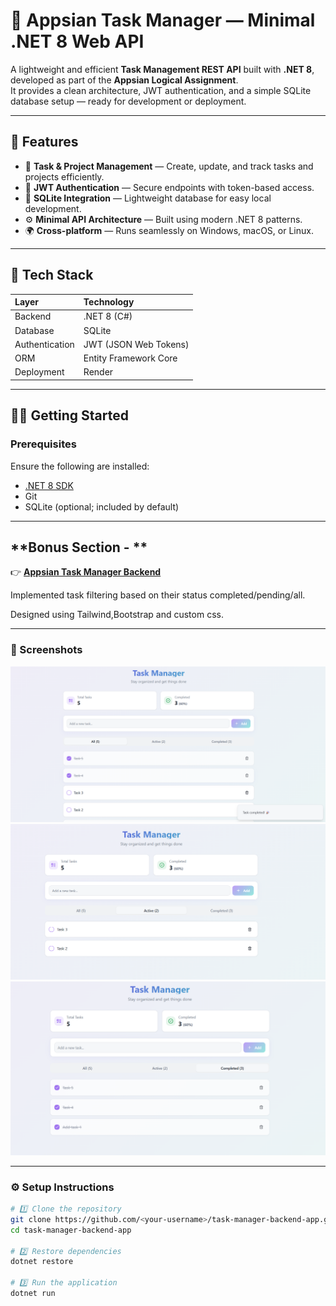 # 🧩 Appsian Task Manager — Minimal .NET 8 Web API

A lightweight and efficient **Task Management REST API** built with **.NET 8**, developed as part of the **Appsian Logical Assignment**.  
It provides a clean architecture, JWT authentication, and a simple SQLite database setup — ready for development or deployment.

---

## 🚀 Features

- 🧠 **Task & Project Management** — Create, update, and track tasks and projects efficiently.  
- 🔐 **JWT Authentication** — Secure endpoints with token-based access.  
- 💾 **SQLite Integration** — Lightweight database for easy local development.  
- ⚙️ **Minimal API Architecture** — Built using modern .NET 8 patterns.  
- 🌍 **Cross-platform** — Runs seamlessly on Windows, macOS, or Linux.  

---

## 🧰 Tech Stack

| Layer | Technology |
|:------|:------------|
| Backend | .NET 8 (C#) |
| Database | SQLite |
| Authentication | JWT (JSON Web Tokens) |
| ORM | Entity Framework Core |
| Deployment | Render |

---

## 🧑‍💻 Getting Started

### Prerequisites
Ensure the following are installed:
- [.NET 8 SDK](https://dotnet.microsoft.com/download)
- Git
- SQLite (optional; included by default)

---

## **Bonus Section - **

👉 **[Appsian Task Manager Backend](https://taskmanager-backend-appsian-2025-1.onrender.com/swagger/index.html)**

Implemented task filtering based on their status completed/pending/all.

Designed using Tailwind,Bootstrap and custom css.

---

### 📸 Screenshots

![All tasks tab](./assets/all.png)
![Active tasks tab](./assets/active.png)
![Completed tasks tab](./assets/completed.png)

---

### ⚙️ Setup Instructions

```bash
# 1️⃣ Clone the repository
git clone https://github.com/<your-username>/task-manager-backend-app.git
cd task-manager-backend-app

# 2️⃣ Restore dependencies
dotnet restore

# 3️⃣ Run the application
dotnet run


